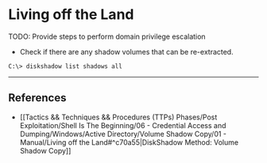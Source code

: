 # Living off the Land

TODO: Provide steps to perform domain privilege escalation

- Check if there are any shadow volumes that can be re-extracted.

```
C:\> diskshadow list shadows all
```

---
## References

- [[Tactics && Techniques && Procedures (TTPs) Phases/Post Exploitation/Shell Is The Beginning/06 - Credential Access and Dumping/Windows/Active Directory/Volume Shadow Copy/01 - Manual/Living off the Land#^c70a55|DiskShadow Method: Volume Shadow Copy]]